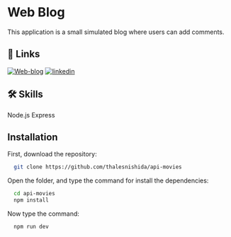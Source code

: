 
# Web Blog

This application is a small simulated blog where users can add comments.
## 🔗 Links
[![Web-blog](https://img.shields.io/badge/Web_Blog-000?style=for-the-badge&logo=ko-fi&logoColor=white)](https://web-blog-theta.vercel.app/)
[![linkedin](https://img.shields.io/badge/linkedin-0A66C2?style=for-the-badge&logo=linkedin&logoColor=white)](https://www.linkedin.com/in/thales-nishida/)



## 🛠 Skills
Node.js
Express
 


## Installation

First, download the repository:

```bash
  git clone https://github.com/thalesnishida/api-movies
```

Open the folder, and type the command for install the dependencies:
```bash
  cd api-movies
  npm install 
```

Now type the command:

```bash
  npm run dev 
```
